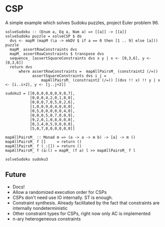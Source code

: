 # CSP

A simple example which solves Sudoku puzzles, project Euler problem 96.

    solveSudoku :: (Enum a, Eq a, Num a) => [[a]] -> [[a]]
    solveSudoku puzzle = solveCSP $ do
      dvs <- mapM (mapM (\a -> mkDV $ if a == 0 then [1 .. 9] else [a])) puzzle
      mapM_ assertRowConstraints dvs
      mapM_ assertRowConstraints $ transpose dvs
      sequence_ [assertSquareConstraints dvs x y | x <- [0,3,6], y <- [0,3,6]]
      return dvs
          where assertRowConstraints =  mapAllPairsM_ (constraint2 (/=))
                assertSquareConstraints dvs i j = 
                    mapAllPairsM_ (constraint2 (/=)) [(dvs !! x) !! y | x <- [i..i+2], y <- [j..j+2]]

    sudoku3 = [[0,0,0,0,0,0,9,0,7],
               [0,0,0,4,2,0,1,8,0],
               [0,0,0,7,0,5,0,2,6],
               [1,0,0,9,0,4,0,0,0],
               [0,5,0,0,0,0,0,4,0],
               [0,0,0,5,0,7,0,0,9],
               [9,2,0,1,0,8,0,0,0],
               [0,3,4,0,5,9,0,0,0],
               [5,0,7,0,0,0,0,0,0]]

    mapAllPairsM_ :: Monad m => (a -> a -> m b) -> [a] -> m ()
    mapAllPairsM_ f []     = return ()
    mapAllPairsM_ f (_:[]) = return ()
    mapAllPairsM_ f (a:l) = mapM_ (f a) l >> mapAllPairsM_ f l

    solveSudoku sudoku3

## Future

 - Docs!
 - Allow a randomized execution order for CSPs
 - CSPs don't need use IO internally. ST is enough.
 - Constraint synthesis. Already facilitated by the fact that
   constraints are internally nondeterministic
 - Other constraint types for CSPs, right now only AC is implemented
 - n-ary heterogeneous constraints 
